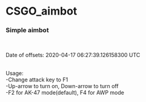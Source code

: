 # CSGO_aimbot
<h3>Simple aimbot</h3><br/>

Date of offsets: 2020-04-17 06:27:39.126158300 UTC<br/><br/>

Usage:<br/>
  -Change attack key to F1<br/>
  -Up-arrow to turn on, Down-arrow to turn off<br/>
  -F2 for AK-47 mode(default), F4 for AWP mode<br/>
